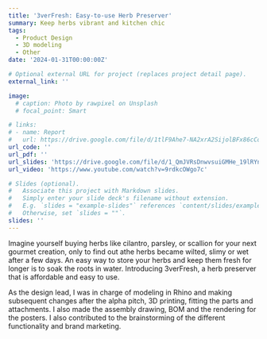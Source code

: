 ```yaml
---
title: '3verFresh: Easy-to-use Herb Preserver'
summary: Keep herbs vibrant and kitchen chic
tags:
  - Product Design
  - 3D modeling
  - Other
date: '2024-01-31T00:00:00Z'

# Optional external URL for project (replaces project detail page).
external_link: ''

image:
  # caption: Photo by rawpixel on Unsplash
  # focal_point: Smart

# links:
# - name: Report
#   url: https://drive.google.com/file/d/1tlF9Ahe7-NA2xrA2SijolBFx86cCoJTy/view?usp=sharing
url_code: ''
url_pdf: ''
url_slides: 'https://drive.google.com/file/d/1_QmJVRsDnwvsuiGMHe_19lRYnpn6zsNZ/view?usp=sharing'
url_video: 'https://www.youtube.com/watch?v=9rdkcOWgo7c'

# Slides (optional).
#   Associate this project with Markdown slides.
#   Simply enter your slide deck's filename without extension.
#   E.g. `slides = "example-slides"` references `content/slides/example-slides.md`.
#   Otherwise, set `slides = ""`.
slides: ''
---
```


Imagine yourself buying herbs like cilantro, parsley, or scallion for your next gourmet creation, only to find out athe herbs became wilted, slimy or wet after a few days. An easy way to store your herbs and keep them fresh for longer is to soak the roots in water. Introducing 3verFresh, a herb preserver that is affordable and easy to use.

As the design lead, I was in charge of modeling in Rhino and making subsequent changes after the alpha pitch, 3D printing, fitting the parts and attachments. I also made the assembly drawing, BOM and the rendering for the posters. I also contributed to the brainstorming of the different functionality and brand marketing.

